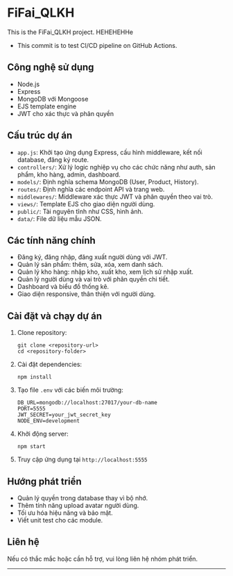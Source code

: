# FiFai_QLKH

This is the FiFai_QLKH project. HEHEHEHHe

* This commit is to test CI/CD pipeline on GitHub Actions.
## Công nghệ sử dụng
- Node.js
- Express
- MongoDB với Mongoose
- EJS template engine
- JWT cho xác thực và phân quyền

## Cấu trúc dự án
- `app.js`: Khởi tạo ứng dụng Express, cấu hình middleware, kết nối database, đăng ký route.
- `controllers/`: Xử lý logic nghiệp vụ cho các chức năng như auth, sản phẩm, kho hàng, admin, dashboard.
- `models/`: Định nghĩa schema MongoDB (User, Product, History).
- `routes/`: Định nghĩa các endpoint API và trang web.
- `middlewares/`: Middleware xác thực JWT và phân quyền theo vai trò.
- `views/`: Template EJS cho giao diện người dùng.
- `public/`: Tài nguyên tĩnh như CSS, hình ảnh.
- `data/`: File dữ liệu mẫu JSON.

## Các tính năng chính
- Đăng ký, đăng nhập, đăng xuất người dùng với JWT.
- Quản lý sản phẩm: thêm, sửa, xóa, xem danh sách.
- Quản lý kho hàng: nhập kho, xuất kho, xem lịch sử nhập xuất.
- Quản lý người dùng và vai trò với phân quyền chi tiết.
- Dashboard và biểu đồ thống kê.
- Giao diện responsive, thân thiện với người dùng.

## Cài đặt và chạy dự án
1. Clone repository:
   ```
   git clone <repository-url>
   cd <repository-folder>
   ```
2. Cài đặt dependencies:
   ```
   npm install
   ```
3. Tạo file `.env` với các biến môi trường:
   ```
   DB_URL=mongodb://localhost:27017/your-db-name
   PORT=5555
   JWT_SECRET=your_jwt_secret_key
   NODE_ENV=development
   ```
4. Khởi động server:
   ```
   npm start
   ```
5. Truy cập ứng dụng tại `http://localhost:5555`

## Hướng phát triển
- Quản lý quyền trong database thay vì bộ nhớ.
- Thêm tính năng upload avatar người dùng.
- Tối ưu hóa hiệu năng và bảo mật.
- Viết unit test cho các module.

## Liên hệ
Nếu có thắc mắc hoặc cần hỗ trợ, vui lòng liên hệ nhóm phát triển.

---
